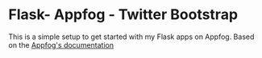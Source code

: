 # Flask- Appfog - Twitter Bootstrap
This is a simple setup to get started with my Flask apps on Appfog. Based on the [Appfog's documentation](https://docs.appfog.com/languages/python/flask)

